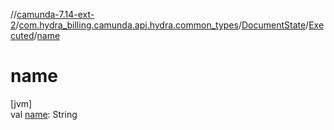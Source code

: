 //[camunda-7.14-ext-2](../../../../index.md)/[com.hydra_billing.camunda.api.hydra.common_types](../../index.md)/[DocumentState](../index.md)/[Executed](index.md)/[name](name.md)

# name

[jvm]\
val [name](name.md): String
